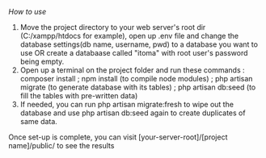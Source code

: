 *How to use*

1. Move the project directory to your web server's root dir (C:/xampp/htdocs for example), open up .env file and change the database settings(db name, username, pwd) to a database you want to use OR create a databaase called "itoma" with root user's password being empty.
2. Open up a terminal on the project folder and run these commands : composer install ; npm install (to compile node modules) ; php artisan migrate (to generate database with its tables) ; php artisan db:seed (to fill the tables with pre-written data)
3. If needed, you can run php artisan migrate:fresh to wipe out the database and use php artisan db:seed again to create duplicates of same data.


Once set-up is complete, you can visit [your-server-root]/[project name]/public/ to see the results
